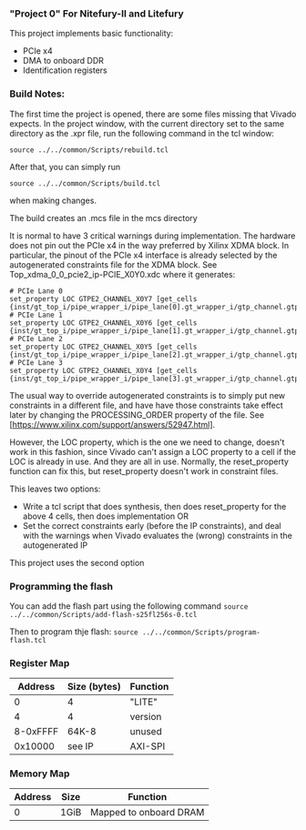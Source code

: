 ### "Project 0" For Nitefury-II and Litefury

This project implements basic functionality:

- PCIe x4
- DMA to onboard DDR
- Identification registers

### Build Notes:

The first time the project is opened, there are some files missing that Vivado expects. 
In the project window, with the current directory set to the same directory as the .xpr file, run the following command in the tcl window:

```source ../../common/Scripts/rebuild.tcl```

After that, you can simply run

```source ../../common/Scripts/build.tcl```

when making changes.

The build creates an .mcs file in the mcs directory


It is normal to have 3 critical warnings during implementation. The hardware does not pin out the PCIe x4 in the way preferred by Xilinx XDMA block.
In particular, the pinout of the PCIe x4 interface is already selected by the autogenerated constraints file for the XDMA block.
See Top_xdma_0_0_pcie2_ip-PCIE_X0Y0.xdc where it generates:
```
# PCIe Lane 0
set_property LOC GTPE2_CHANNEL_X0Y7 [get_cells {inst/gt_top_i/pipe_wrapper_i/pipe_lane[0].gt_wrapper_i/gtp_channel.gtpe2_channel_i}]
# PCIe Lane 1
set_property LOC GTPE2_CHANNEL_X0Y6 [get_cells {inst/gt_top_i/pipe_wrapper_i/pipe_lane[1].gt_wrapper_i/gtp_channel.gtpe2_channel_i}]
# PCIe Lane 2
set_property LOC GTPE2_CHANNEL_X0Y5 [get_cells {inst/gt_top_i/pipe_wrapper_i/pipe_lane[2].gt_wrapper_i/gtp_channel.gtpe2_channel_i}]
# PCIe Lane 3
set_property LOC GTPE2_CHANNEL_X0Y4 [get_cells {inst/gt_top_i/pipe_wrapper_i/pipe_lane[3].gt_wrapper_i/gtp_channel.gtpe2_channel_i}]
```

The usual way to override autogenerated constraints is to simply put new constraints in a different file, and have have those constraints take effect later
by changing the PROCESSING_ORDER property of the file. See [https://www.xilinx.com/support/answers/52947.html].

However, the LOC property, which is the one we need to change, doesn't work in this fashion, since Vivado can't assign a LOC property to a cell
if the LOC is already in use. And they are all in use. Normally, the reset_property function can fix this, but reset_property doesn't work in constraint files.

This leaves two options:
- Write a tcl script that does synthesis, then does reset_property for the above 4 cells, then does implementation
OR
- Set the correct constraints early (before the IP constraints), and deal with the warnings when Vivado evaluates the (wrong) constraints in the autogenerated IP

This project uses the second option

### Programming the flash

You can add the flash part using the following command ```source ../../common/Scripts/add-flash-s25fl256s-0.tcl```

Then to program thje flash: ```source ../../common/Scripts/program-flash.tcl```


### Register Map

| Address  | Size (bytes) | Function  |
| ---      | ---          | ---       |
| 0        |  4           | "LITE"    |
| 4        |  4           | version   |
| 8-0xFFFF | 64K-8        | unused    |
| 0x10000  | see IP       | AXI-SPI   |

### Memory Map
| Address  | Size  | Function               |
| ---      | ---   | ---                    |
| 0        |  1GiB | Mapped to onboard DRAM |




